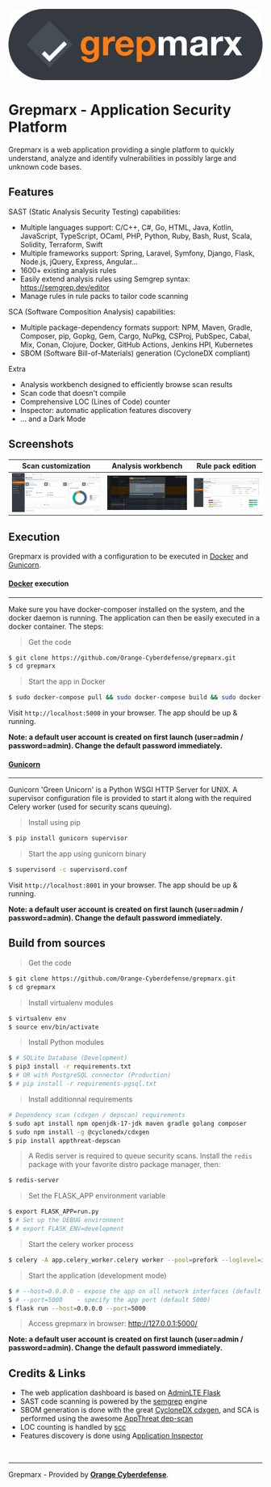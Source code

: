 ![Grepmarx](media/grepmarx-logo.png)

# Grepmarx - Application Security Platform

Grepmarx is a web application providing a single platform to quickly understand, analyze and identify vulnerabilities in possibly large and unknown code bases.

## Features

SAST (Static Analysis Security Testing) capabilities:
- Multiple languages support: C/C++, C#, Go, HTML, Java, Kotlin, JavaScript, TypeScript, OCaml, PHP, Python, Ruby, Bash, Rust, Scala, Solidity, Terraform, Swift
- Multiple frameworks support: Spring, Laravel, Symfony, Django, Flask, Node.js, jQuery, Express, Angular...
- 1600+ existing analysis rules
- Easily extend analysis rules using Semgrep syntax: https://semgrep.dev/editor 
- Manage rules in rule packs to tailor code scanning

SCA (Software Composition Analysis) capabilities:
- Multiple package-dependency formats support: NPM, Maven, Gradle, Composer, pip, Gopkg, Gem, Cargo, NuPkg, CSProj, PubSpec, Cabal, Mix, Conan, Clojure, Docker, GitHub Actions, Jenkins HPI, Kubernetes
- SBOM (Software Bill-of-Materials) generation (CycloneDX compliant)

Extra
- Analysis workbench designed to efficiently browse scan results
- Scan code that doesn't compile
- Comprehensive LOC (Lines of Code) counter
- Inspector: automatic application features discovery
- ... and a Dark Mode

## Screenshots

| Scan customization | Analysis workbench | Rule pack edition |
| ------ | ------ | ------ | 
| ![Scan customization](media/screen-1.png) | ![Analysis workbench](media/screen-2.png) | ![Rule pack edition](media/screen-3.png) |

## Execution

Grepmarx is provided with a configuration to be executed in [Docker](https://www.docker.com/) and [Gunicorn](https://gunicorn.org/).

#### [Docker](https://www.docker.com/) execution
---

Make sure you have docker-composer installed on the system, and the docker daemon is running.
The application can then be easily executed in a docker container. The steps:

> Get the code

```bash
$ git clone https://github.com/Orange-Cyberdefense/grepmarx.git
$ cd grepmarx
```

> Start the app in Docker

```bash
$ sudo docker-compose pull && sudo docker-compose build && sudo docker-compose up -d
```

Visit `http://localhost:5000` in your browser. The app should be up & running.

**Note: a default user account is created on first launch (user=admin / password=admin). Change the default password immediately.**


#### [Gunicorn](https://gunicorn.org/)
---

Gunicorn 'Green Unicorn' is a Python WSGI HTTP Server for UNIX. A supervisor configuration file is provided to start it along with the required Celery worker (used for security scans queuing).

> Install using pip

```bash
$ pip install gunicorn supervisor
```
> Start the app using gunicorn binary

```bash
$ supervisord -c supervisord.conf
```

Visit `http://localhost:8001` in your browser. The app should be up & running.

**Note: a default user account is created on first launch (user=admin / password=admin). Change the default password immediately.**

## Build from sources

> Get the code

```bash
$ git clone https://github.com/Orange-Cyberdefense/grepmarx.git
$ cd grepmarx
```
> Install virtualenv modules
```bash
$ virtualenv env
$ source env/bin/activate
```

> Install Python modules
```bash
$ # SQLite Database (Development)
$ pip3 install -r requirements.txt
$ # OR with PostgreSQL connector (Production)
$ # pip install -r requirements-pgsql.txt
```

> Install additionnal requirements
```bash
# Dependency scan (cdxgen / depscan) requirements
$ sudo apt install npm openjdk-17-jdk maven gradle golang composer
$ sudo npm install -g @cyclonedx/cdxgen
$ pip install appthreat-depscan
```

> A Redis server is required to queue security scans. Install the `redis` package with your favorite distro package manager, then:

```bash
$ redis-server
```

> Set the FLASK_APP environment variable
```bash
$ export FLASK_APP=run.py
$ # Set up the DEBUG environment
$ # export FLASK_ENV=development
```

> Start the celery worker process
```bash
$ celery -A app.celery_worker.celery worker --pool=prefork --loglevel=info --detach
```

> Start the application (development mode)
```bash
$ # --host=0.0.0.0 - expose the app on all network interfaces (default 127.0.0.1)
$ # --port=5000    - specify the app port (default 5000)  
$ flask run --host=0.0.0.0 --port=5000
```

> Access grepmarx in browser: http://127.0.0.1:5000/


**Note: a default user account is created on first launch (user=admin / password=admin). Change the default password immediately.**

## Credits & Links

- The web application dashboard is based on [AdminLTE Flask](https://github.com/app-generator/flask-dashboard-adminlte)
- SAST code scanning is powered by the [semgrep](https://semgrep.dev/) engine
- SBOM generation is done with the great [CycloneDX cdxgen](https://github.com/CycloneDX/cdxgen), and SCA is performed using the awesome [AppThreat dep-scan](https://github.com/AppThreat/dep-scan)
- LOC counting is handled by [scc](https://github.com/boyter/scc)
- Features discovery is done using A[pplication Inspector](https://github.com/microsoft/ApplicationInspector)

<br />

---
Grepmarx - Provided by **[Orange Cyberdefense](https://orangecyberdefense.com)**.
